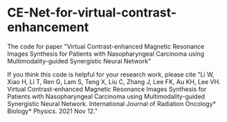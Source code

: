 # CE-Net-for-virtual-contrast-enhancement
The code for paper "Virtual Contrast-enhanced Magnetic Resonance Images Synthesis for Patients with Nasopharyngeal Carcinoma using Multimodality-guided Synergistic Neural Network"

If you think this code is helpful for your research work, please cite "Li W, Xiao H, Li T, Ren G, Lam S, Teng X, Liu C, Zhang J, Lee FK, Au KH, Lee VH. Virtual Contrast-enhanced Magnetic Resonance Images Synthesis for Patients with Nasopharyngeal Carcinoma using Multimodality-guided Synergistic Neural Network. International Journal of Radiation Oncology* Biology* Physics. 2021 Nov 12."
